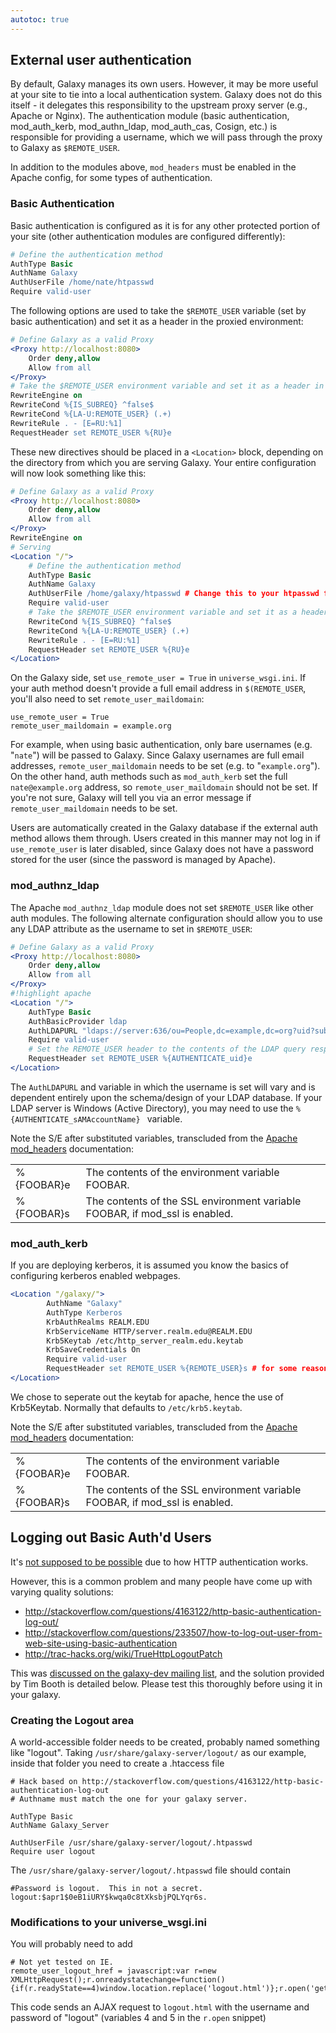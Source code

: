```yaml
---
autotoc: true
---
```



## External user authentication

By default, Galaxy manages its own users.  However, it may be more useful at your site to tie into a local authentication system.  Galaxy does not do this itself - it delegates this responsibility to the upstream proxy server (e.g., Apache or Nginx).  The authentication module (basic authentication, mod_auth_kerb, mod_authn_ldap, mod_auth_cas, Cosign, etc.) is responsible for providing a username, which we will pass through the proxy to Galaxy as `$REMOTE_USER`.

In addition to the modules above, `mod_headers` must be enabled in the Apache config, for some types of authentication.

### Basic Authentication

Basic authentication is configured as it is for any other protected portion of your site (other authentication modules are configured differently):

```apache
# Define the authentication method
AuthType Basic
AuthName Galaxy
AuthUserFile /home/nate/htpasswd
Require valid-user
```


The following options are used to take the `$REMOTE_USER` variable (set by basic authentication) and set it as a header in the proxied environment:

```apache
# Define Galaxy as a valid Proxy
<Proxy http://localhost:8080>
    Order deny,allow
    Allow from all
</Proxy>
# Take the $REMOTE_USER environment variable and set it as a header in the proxy request.
RewriteEngine on
RewriteCond %{IS_SUBREQ} ^false$
RewriteCond %{LA-U:REMOTE_USER} (.+)
RewriteRule . - [E=RU:%1]
RequestHeader set REMOTE_USER %{RU}e
```


These new directives should be placed in a `<Location>` block, depending on the directory from which you are serving Galaxy.  Your entire configuration will now look something like this:

```apache
# Define Galaxy as a valid Proxy
<Proxy http://localhost:8080>
    Order deny,allow
    Allow from all
</Proxy>
RewriteEngine on
# Serving
<Location "/">
    # Define the authentication method
    AuthType Basic
    AuthName Galaxy
    AuthUserFile /home/galaxy/htpasswd # Change this to your htpasswd file location
    Require valid-user
    # Take the $REMOTE_USER environment variable and set it as a header in the proxy request.
    RewriteCond %{IS_SUBREQ} ^false$
    RewriteCond %{LA-U:REMOTE_USER} (.+)
    RewriteRule . - [E=RU:%1]
    RequestHeader set REMOTE_USER %{RU}e
</Location>
```


On the Galaxy side, set `use_remote_user = True` in `universe_wsgi.ini`.  If your auth method doesn't provide a full email address in `$(REMOTE_USER`, you'll also need to set `remote_user_maildomain`:

```
use_remote_user = True
remote_user_maildomain = example.org
```


For example, when using basic authentication, only bare usernames (e.g. "`nate`") will be passed to Galaxy.  Since Galaxy usernames are full email addresses, `remote_user_maildomain` needs to be set (e.g. to "`example.org`").  On the other hand, auth methods such as `mod_auth_kerb` set the full `nate@example.org` address, so `remote_user_maildomain` should not be set.  If you're not sure, Galaxy will tell you via an error message if `remote_user_maildomain` needs to be set.

Users are automatically created in the Galaxy database if the external auth method allows them through.  Users created in this manner may not log in if `use_remote_user` is later disabled, since Galaxy does not have a password stored for the user (since the password is managed by Apache).

### mod_authnz_ldap

The Apache `mod_authnz_ldap` module does not set `$REMOTE_USER` like other auth modules.  The following alternate configuration should allow you to use any LDAP attribute as the username to set in `$REMOTE_USER`:

```apache
# Define Galaxy as a valid Proxy
<Proxy http://localhost:8080>
    Order deny,allow
    Allow from all
</Proxy>
#!highlight apache
<Location "/">
    AuthType Basic
    AuthBasicProvider ldap
    AuthLDAPURL "ldaps://server:636/ou=People,dc=example,dc=org?uid?sub?(objectClass=person)"
    Require valid-user
    # Set the REMOTE_USER header to the contents of the LDAP query response's "uid" attribute
    RequestHeader set REMOTE_USER %{AUTHENTICATE_uid}e
</Location>
```


The `AuthLDAPURL` and variable in which the username is set will vary and is dependent entirely upon the schema/design of your LDAP database.  If your LDAP server is Windows (Active Directory), you may need to use the `%{AUTHENTICATE_sAMAccountName} ` variable.

Note the S/E after substituted variables, transcluded from the [Apache mod_headers](https://httpd.apache.org/docs/2.2/mod/mod_headers.html) documentation:

<table>
  <tr>
    <td> %{FOOBAR}e </td>
    <td> The contents of the environment variable FOOBAR.</td>
  </tr>
  <tr>
    <td> %{FOOBAR}s </td>
    <td> The contents of the SSL environment variable FOOBAR, if mod_ssl is enabled.</td>
  </tr>
</table>



### mod_auth_kerb

If you are deploying kerberos, it is assumed you know the basics of configuring kerberos enabled webpages.

```apache
<Location "/galaxy/">
        AuthName "Galaxy"
        AuthType Kerberos
        KrbAuthRealms REALM.EDU
        KrbServiceName HTTP/server.realm.edu@REALM.EDU
        Krb5Keytab /etc/http_server_realm.edu.keytab
        KrbSaveCredentials On
        Require valid-user
        RequestHeader set REMOTE_USER %{REMOTE_USER}s # for some reason you need this statement.
</Location>
```


We chose to seperate out the keytab for apache, hence the use of Krb5Keytab. Normally that defaults to `/etc/krb5.keytab`.

Note the S/E after substituted variables, transcluded from the [Apache mod_headers](https://httpd.apache.org/docs/2.2/mod/mod_headers.html) documentation:

<table>
  <tr>
    <td> %{FOOBAR}e </td>
    <td> The contents of the environment variable FOOBAR.</td>
  </tr>
  <tr>
    <td> %{FOOBAR}s </td>
    <td> The contents of the SSL environment variable FOOBAR, if mod_ssl is enabled.</td>
  </tr>
</table>


## Logging out Basic Auth'd Users

It's [not supposed to be possible](http://httpd.apache.org/docs/1.3/howto/auth.html#basicfaq) due to how HTTP authentication works.

However, this is a common problem and many people have come up with varying quality solutions:

* http://stackoverflow.com/questions/4163122/http-basic-authentication-log-out/
* http://stackoverflow.com/questions/233507/how-to-log-out-user-from-web-site-using-basic-authentication
* http://trac-hacks.org/wiki/TrueHttpLogoutPatch


This was [discussed on the galaxy-dev mailing list](http://dev.list.galaxyproject.org/Remote-User-Logout-td4663150.html), and the solution provided by Tim Booth is detailed below. Please test this thoroughly before using it in your galaxy.

### Creating the Logout area

A world-accessible folder needs to be created, probably named something like "logout". Taking `/usr/share/galaxy-server/logout/` as our example, inside that folder you need to create a .htaccess file

```
# Hack based on http://stackoverflow.com/questions/4163122/http-basic-authentication-log-out
# Authname must match the one for your galaxy server.

AuthType Basic
AuthName Galaxy_Server

AuthUserFile /usr/share/galaxy-server/logout/.htpasswd
Require user logout
```


The `/usr/share/galaxy-server/logout/.htpasswd` file should contain

```
#Password is logout.  This in not a secret.
logout:$apr1$0eB1iURY$kwqa0c8tXksbjPQLYqr6s.
```


### Modifications to your universe_wsgi.ini
You will probably need to add

```
# Not yet tested on IE.
remote_user_logout_href = javascript:var r=new XMLHttpRequest();r.onreadystatechange=function(){if(r.readyState==4)window.location.replace('logout.html')};r.open('get','logout.html',true,'logout','logout');r.send();
```


This code sends an AJAX request to `logout.html` with the username and password of "logout" (variables 4 and 5 in the `r.open` snippet)
